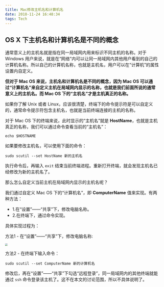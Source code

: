 ```yaml
---
title: Mac修改主机名和计算机名
date: 2018-11-24 16:48:34
tags: Tech
---
```


## OS X 下主机名和计算机名是不同的概念

通常意义上的主机名就是指在同一局域网内用来标识不同主机的名称。对于 Windows 用户来说，就是在“网络”内可以让同一局域网内其他用户看到的自己的计算机名称。所以自己的计算机名称，也就是主机名，用户可以在“计算机”的属性设置内自定义。

**但对于 Mac OS 来说，主机名和计算机名是不同的概念，因为 Mac OS 可以通过“计算机名”来自定义主机在局域网内显示的名称，也就是我们前面所说的通常意义上的主机名。而 Mac OS 下的“主机名”才是主机真正的名称。**

如果你了解 Unix 或者 Linux，应该很清楚，终端下的命令提示符是可以自定义的，通常命令提示符包含主机名，也就是当前终端连接的主机的名称。

对于 Mac OS 下的终端来说，此时显示的“主机名”就是 **HostName**，也就是主机真正的名称，我们可以通过命令查看当前的“主机名”：

```
echo $HOSTNAME
```

如果要修改主机名，可以使用下面的命令：

```
sudo scutil --set HostName 新的主机名
```

执行命令后，再输入 `exit` 结束当前终端进程。重新打开终端，就会发现主机名已经修改为新的主机名了。

那么怎么自定义当前主机在局域网内显示的主机名呢？

我们通过自定义 Mac OS 下的“计算机名”，即 **ComputerName** 值来实现。有两种方法：

- 1.在“设置”——“共享”下，修改电脑名称。
- 2.在终端下，通过命令实现。

具体实现过程为：

方法1 - 在“设置”——“共享”下，修改电脑名称:

<img src="//pic.oldzhg.com/uPic/wtoGvK.png" style="zoom:50%;" />

方法2 - 在终端下输入命令：

```
sudo scutil --set ComputerName 新的计算机名
```

修改后，再在“设置”——“共享”下勾选“远程登录”，同一局域网内的其他终端就能通过 `ssh` 命令登录该主机了。这不在本文的讨论范围，所以不具体说明了。
